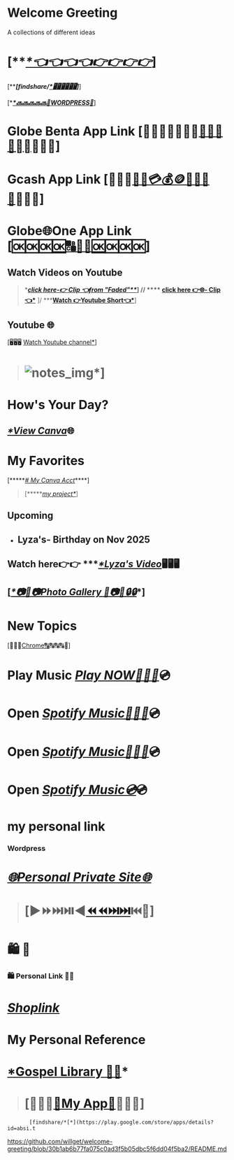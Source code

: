 ####
# Welcome Greeting
A collections of different ideas
 > 

####
>
# [*****[*👈👈👈👈👉👉👉👉](https://play.google.com/store/apps/details?id=com.android.chrome)***]


 [*****[findshare/*[*🖥️🖥️🖥️🖥️🖥️🖥️](https://play.google.com/store/apps/details?id=com.absi.tfctv)*]***]

 [****[*🔜🔜🔜🔜🔜🔹WORDPRESS🔹](https://william311964.wordpress.com/2025/04/11/williamfamily-1964-2/?fbclid=IwY2xjawNYWXhleHRuA2FlbQIxMQABHioZmU1JlCjY4lZPDtA7-meLMe6kWqKk9qZT-KQzDp-nfhaTQCcHNjAh13FX_aem_aiJ07ShSSaSrI8yi0TcU4g)***]
> ####
# Globe Benta App Link [🔗⛓️‍💥⛓️‍💥⛓️‍💥[🌐🌐🌐🌐⛓️‍💥](https://play.google.com/store/apps/details?id=com.globe.globebenta)🔗🔗🔗]
>
> ####
# Gcash App Link [🔗🔗🔗[🔗💵💳💰🪙📩💌🏧🔗](https://play.google.com/store/apps/details?id=com.globe.gcash.android)🔗🔗🔗]

 ####
 # Globe🌐One App Link [🆗🆗🆗[🆗🔠🔡🔢🆗](https://play.google.com/store/apps/details?id=ph.com.globe.globeonesuperapp)🆗🆗🆗]
>####
 ## Watch Videos on Youtube
 > ****[*click here-👉 Clip 👈from "Faded"***](https://youtube.com/clip/UgkxnuxdLHJsQCcrb0TFZnRaZVV5-eopgoCx?si=G9NJ2874i0IeZqe6)*]  //
  >  **** [click here 👉🌐- Clip👈*](https://youtube/clip/UgkxHpKLRjADx3VWUeGvLiNlMbrH06Y7JP3F?si=-38LOzrN9KN_r7pJ)**  ]/
> *****[Watch 👉Youtube Short👈*](https://youtube/shorts/_NinazWF4qw?si=qUPGSSoDIYlMO0jp)**]
  ## Youtube 🌐
  [🖥️🖥️🖥️ [Watch Youtube channel*](https://www.youtube/@WilliamFamily-1938)]
>  ####
> # ![notes_img ](https://github/user-attachments/assets/c617cd10-03a7-46ee-9a6a-afc19f828458)*]
>####
 # How's Your Day?
 ####
 ## *[*View Canva]()*🌐
>####
# My Favorites
[*****[*# My Canva Acct*](https://play.google/store/apps/details?id=com.canva.editor)****]
> [******[my project*](https://gabeandreaproj4.my.canva.site/hello)*]
>####
 ## Upcoming
- ## Lyza's- Birthday on Nov 2025
 > ####
  ## Watch here👉👉 ****[*Lyza's Video](https://github/user-attachments/assets/575e043b-bd1b-42b7-a576-0d7e1e4098fb)*🖥️🖥️🖥️
  ####
 ## [***[*📷📸📷Photo Gallery 📸📷📸🔒🔒](https://play.google.com/store/apps/details?id=com.coloros.gallery3d)****]

>####
# New Topics

####
[🔗🔠🔠[Chrome🔠](https://play.google.com/store/apps/details?id=com.android.chrome)🔠🔠🔠🔗]
 # Play Music *[*Play NOW*🎹🎸🎺](https://open.spotify/track/)*💿
> ####
# Open *[Spotify Music🎹🎺🎸](https://open.spotify/)*💿 
# Open *[Spotify Music🎸🎸🎺](    https://play.google/store/apps/details?id=com.spotify.music      )*💿
# Open *[Spotify Music💿](https://www.spotify)*💿
>####
# my personal link
> ####
### Wordpress
>####
 # *[🌐Personal Private Site🌐](https://william3164.wordpress.com/)*

 >####
># [▶️⏩⏭️⏯️◀️[⏪⏪⏭️⏭️](https://play.google.com/store/apps/details?id=instagram.android)⏮️🔼]


 ######
 #        🛍️            🛒
### 🛍️ Personal Link 🛒🛒 
>  ######
 # *[Shoplink](https://play.google/store/apps/details?id=com.shopee.ph )*

####

  >
  # My Personal Reference
  # [*Gospel Library 📖📘](https://play.google.com/store/apps/details?id=org.lds.ldssa)*

###
> # [🔹🔹🔹[🔹My App🔹](https://play.google.com/store/apps/details?id=egov.app)🔹🔹🔹]

> 

           [findshare/*[*](https://play.google.com/store/apps/details?id=absi.t


           
https://github.com/willget/welcome-greeting/blob/30b1ab6b77fa075c0ad3f5b05dbc5f6dd04f5ba2/README.md


